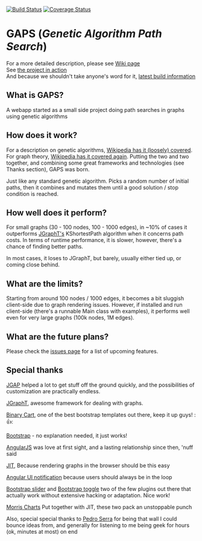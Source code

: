 [![Build Status](https://travis-ci.org/Andrei-Straut/gaps.svg?branch=master)](https://travis-ci.org/Andrei-Straut/gaps)
[![Coverage Status](https://coveralls.io/repos/Andrei-Straut/gaps/badge.svg)](https://coveralls.io/r/Andrei-Straut/gaps)

GAPS (*Genetic Algorithm Path Search*)
==============
For a more detailed description, please see [Wiki page](https://github.com/Andrei-Straut/gaps/wiki)  
See [the project in action](http://gaps.azurewebsites.net)  
And because we shouldn't take anyone's word for it, [latest build information](http://gaps.azurewebsites.net/build)  

What is GAPS?
--------------
A webapp started as a small side project doing path searches in graphs using genetic algorithms

How does it work?
--------------
For a description on genetic algorithms, [Wikipedia has it (loosely) covered](http://en.wikipedia.org/wiki/Genetic_algorithm). For graph theory, [Wikipedia has it covered again](http://en.wikipedia.org/wiki/Graph_theory). Putting the two and two together, and combining some great frameworks and technologies (see Thanks section), GAPS was born.

Just like any standard genetic algorithm. Picks a random number of initial paths, then it combines and mutates them until a good solution / stop condition is reached.

How well does it perform?
--------------
For small graphs (30 - 100 nodes, 100 - 1000 edges), in ~10% of cases it outperforms [JGraphT's](https://github.com/jgrapht/jgrapht) KShortestPath algorithm when it concerns path costs. In terms of runtime performance, it is slower, however, there's a chance of finding better paths.

In most cases, it loses to JGraphT, but barely, usually either tied up, or coming close behind.

What are the limits?
--------------
Starting from around 100 nodes / 1000 edges, it becomes a bit sluggish client-side due to graph rendering issues. However, if installed and run client-side (there's a runnable Main class with examples), it performs well even for very large graphs (100k nodes, 1M edges).

What are the future plans?
--------------
Please check the [issues page](https://github.com/Andrei-Straut/gaps/issues) for a list of upcoming features.

Special thanks
--------------
[JGAP](http://jgap.sourceforge.net/) helped a lot to get stuff off the ground quickly, and the possibilities of customization are practically endless.

[JGraphT](https://github.com/jgrapht/jgrapht), awesome framework for dealing with graphs.

[Binary Cart](http://binarycart.com/), one of the best bootstrap templates out there, keep it up guys! ::thumbsup::

[Bootstrap](http://getbootstrap.com/) - no explanation needed, it just works!

[AngularJS](https://angularjs.org/) was love at first sight, and a lasting relationship since then, 'nuff said

[JIT](http://philogb.github.io/jit/), Because rendering graphs in the browser should be this easy

[Angular UI notification](https://github.com/alexcrack/angular-ui-notification) because users should always be in the loop

[Bootstrap slider](http://www.eyecon.ro/bootstrap-slider/) and [Bootstrap toggle](http://www.bootstraptoggle.com/) two of the few plugins out there that actually work without extensive hacking or adaptation. Nice work!

[Morris Charts](http://morrisjs.github.io/morris.js/) Put together with JIT, these two pack an unstoppable punch

Also, special special thanks to [Pedro Serra](https://github.com/pdiogomserra) for being that wall I could bounce ideas from, and generally for listening to me being geek for hours (ok, minutes at most) on end